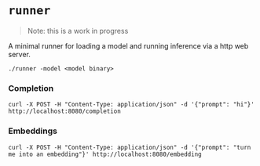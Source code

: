 # `runner`

> Note: this is a work in progress

A minimal runner for loading a model and running inference via a http web server.

```
./runner -model <model binary>
```

### Completion

```
curl -X POST -H "Content-Type: application/json" -d '{"prompt": "hi"}' http://localhost:8080/completion
```

### Embeddings

```
curl -X POST -H "Content-Type: application/json" -d '{"prompt": "turn me into an embedding"}' http://localhost:8080/embedding
```
